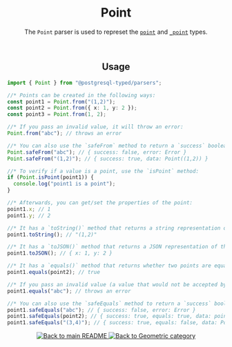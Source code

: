 <h1 align="center">
	Point
</h1>
<p align="center">
  The <code>Point</code> parser is used to represet the <a href="https://www.postgresql.org/docs/current/datatype-geometric.html#id-1.5.7.16.5"><code>point</code></a> and <a href="https://www.postgresql.org/docs/current/datatype-geometric.html#id-1.5.7.16.5"><code>_point</code></a> types.
</p>
<br/>

<!-- Usage -->
<h2 align="center">
	Usage
</h2>

```ts
import { Point } from "@postgresql-typed/parsers";

//* Points can be created in the following ways:
const point1 = Point.from("(1,2)");
const point2 = Point.from({ x: 1, y: 2 });
const point3 = Point.from(1, 2);

//* If you pass an invalid value, it will throw an error:
Point.from("abc"); // throws an error

//* You can also use the `safeFrom` method to return a `success` boolean instead of throwing an error:
Point.safeFrom("abc"); // { success: false, error: Error }
Point.safeFrom("(1,2)"); // { success: true, data: Point((1,2)) }

//* To verify if a value is a point, use the `isPoint` method:
if (Point.isPoint(point1)) {
  console.log("point1 is a point");
}

//* Afterwards, you can get/set the properties of the point:
point1.x; // 1
point1.y; // 2

//* It has a `toString()` method that returns a string representation of the point:
point1.toString(); // "(1,2)"

//* It has a `toJSON()` method that returns a JSON representation of the point:
point1.toJSON(); // { x: 1, y: 2 }

//* It has a `equals()` method that returns whether two points are equal:
point1.equals(point2); // true

//* If you pass an invalid value (a value that would not be accepted by the `from` method), it will throw an error:
point1.equals("abc"); // throws an error

//* You can also use the `safeEquals` method to return a `success` boolean instead of throwing an error:
point1.safeEquals("abc"); // { success: false, error: Error }
point1.safeEquals(point2); // { success: true, equals: true, data: point2 }
point1.safeEquals("(3,4)"); // { success: true, equals: false, data: Point((3,4)) }
```

<p align="center">
  <!-- Back to main README button -->
  <a href="../../README.md">
    <img src="https://img.shields.io/badge/-Back%20to%20main%20README-blue" alt="Back to main README" />
  </a>
  <!-- Back to category button -->
  <a href="./Geometric.md">
    <img src="https://img.shields.io/badge/-Back%20to%20Geometric%20category-blue" alt="Back to Geometric category" />
  </a>
</p>